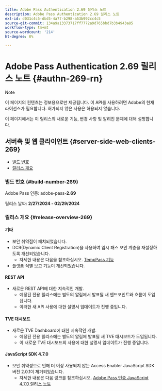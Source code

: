 ```yaml
---
title: Adobe Pass Authentication 2.69 릴리스 노트
description: Adobe Pass Authentication 2.69 릴리스 노트
exl-id: d031c4c5-dbd5-4a77-b298-a53b992cc4c5
source-git-commit: 134a9a13373717ff7772a9d765bbd7b3b4943a85
workflow-type: tm+mt
source-wordcount: '214'
ht-degree: 0%

---
```


# Adobe Pass Authentication 2.69 릴리스 노트 {#authn-269-rn}

>[!NOTE]
>
>이 페이지의 컨텐츠는 정보용으로만 제공됩니다. 이 API를 사용하려면 Adobe의 현재 라이선스가 필요합니다. 허가되지 않은 사용은 허용되지 않습니다.

이 페이지에서는 이 릴리스의 새로운 기능, 변경 사항 및 알려진 문제에 대해 설명합니다.

## 서버측 및 웹 클라이언트 {#server-side-web-clients-269}

* [빌드 번호](#build-number-269)
* [릴리스 개요](#release-overview-269)

### 빌드 번호 {#build-number-269}

Adobe Pass 인증: adobe-pass-**2.69**

릴리스 날짜: **2/27/2024 - 02/29/2024**

### 릴리스 개요 {#release-overview-269}

#### 기타

* 보안 취약점이 패치되었습니다.
* DCR(Dynamic Client Registration)을 사용하여 임시 패스 보안 계층을 재설정하도록 개선되었습니다.
   * 자세한 내용은 다음을 참조하십시오. [TempPass 기능](../integration-guide-programmers/features-premium/temporary-access/temp-pass-feature.md)
* 플랫폼 식별 보고 기능이 개선되었습니다.

#### REST API

* 새로운 REST API에 대한 지속적인 개발.
   * 예정된 전용 릴리스에는 별도의 알림에서 발표될 새 엔드포인트와 흐름이 도입됩니다.
   * 이러한 새 API 사용에 대한 설명서 업데이트가 진행 중입니다.

#### TVE 대시보드

* 새로운 TVE Dashboard에 대한 지속적인 개발.
   * 예정된 전용 릴리스에는 별도의 알림에 발표될 새 TVE 대시보드가 도입됩니다.
   * 이 새로운 TVE 대시보드의 사용에 대한 설명서 업데이트가 진행 중입니다.

#### JavaScript SDK 4.7.0

* 보안 취약성으로 인해 더 이상 사용되지 않는 Access Enabler JavaScript SDK 버전 2.0.1이 제거되었습니다.
   * 자세한 내용은 다음 링크를 참조하십시오. [Adobe Pass 인증 JavaScript 4.7.0 릴리스 노트](authn-rn-javascript-470.md)
